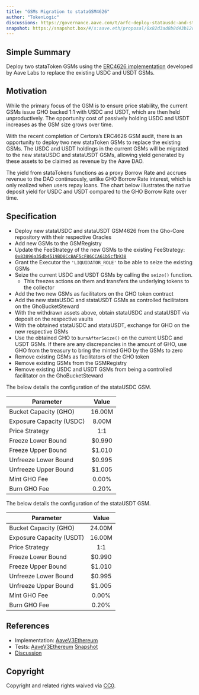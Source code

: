 ```yaml
---
title: "GSMs Migration to stataGSM4626"
author: "TokenLogic"
discussions: https://governance.aave.com/t/arfc-deploy-statausdc-and-statausdt-gsms-on-ethereum/20682
snapshot: https://snapshot.box/#/s:aave.eth/proposal/0x82d3ad8b8d43b12d3c08344c9b3aadfa6da03b358aa92915d0046f19344a7faa
---
```


## Simple Summary

Deploy two stataToken GSMs using the [ERC4626 implementation](https://governance.aave.com/t/gho-stability-module-update/14442/10) developed by Aave Labs to replace the existing USDC and USDT GSMs.

## Motivation

While the primary focus of the GSM is to ensure price stability, the current GSMs issue GHO backed 1:1 with USDC and USDT, which are then held unproductively. The opportunity cost of passively holding USDC and USDT increases as the GSM size grows over time.

With the recent completion of Certora’s ERC4626 GSM audit, there is an opportunity to deploy two new stataToken GSMs to replace the existing GSMs. The USDC and USDT holdings in the current GSMs will be migrated to the new stataUSDC and stataUSDT GSMs, allowing yield generated by these assets to be claimed as revenue by the Aave DAO.

The yield from stataTokens functions as a proxy Borrow Rate and accrues revenue to the DAO continuously, unlike GHO Borrow Rate interest, which is only realized when users repay loans. The chart below illustrates the native deposit yield for USDC and USDT compared to the GHO Borrow Rate over time.

## Specification

- Deploy new stataUSDC and stataUSDT GSM4626 from the Gho-Core repository with their respective Oracles
- Add new GSMs to the GSMRegistry
- Update the FeeStrategy of the new GSMs to the existing FeeStrategy: [`0x83896a35db4519BD8CcBAF5cF86CCA61b5cfb938`](https://etherscan.io/address/0x83896a35db4519BD8CcBAF5cF86CCA61b5cfb938)
- Grant the Executor the `'LIQUIDATOR_ROLE'` to be able to seize the existing GSMs
- Seize the current USDC and USDT GSMs by calling the `seize()` function.
  - This freezes actions on them and transfers the underlying tokens to the collector
- Add the two new GSMs as facilitators on the GHO token contract
- Add the new stataUSDC and stataUSDT GSMs as controlled facilitators on the GhoBucketSteward
- With the withdrawn assets above, obtain stataUSDC and stataUSDT via deposit on the respective vaults
- With the obtained stataUSDC and stataUSDT, exchange for GHO on the new respective GSMs
- Use the obtained GHO to `burnAfterSeize()` on the current USDC and USDT GSMs. If there are any discrepancies in the amount of GHO, use GHO from the treasury to bring the minted GHO by the GSMs to zero
- Remove existing GSMs as facilitators of the GHO token
- Remove existing GSMs from the GSMRegistry
- Remove existing USDC and USDT GSMs from being a controlled facilitator on the GhoBucketSteward

The below details the configuration of the stataUSDC GSM.

| Parameter                | Value  |
| ------------------------ | :----: |
| Bucket Capacity (GHO)    | 16.00M |
| Exposure Capacity (USDC) | 8.00M  |
| Price Strategy           |  1:1   |
| Freeze Lower Bound       | $0.990 |
| Freeze Upper Bound       | $1.010 |
| Unfreeze Lower Bound     | $0.995 |
| Unfreeze Upper Bound     | $1.005 |
| Mint GHO Fee             | 0.00%  |
| Burn GHO Fee             | 0.20%  |

The below details the configuration of the stataUSDT GSM.

| Parameter                | Value  |
| ------------------------ | :----: |
| Bucket Capacity (GHO)    | 24.00M |
| Exposure Capacity (USDT) | 16.00M |
| Price Strategy           |  1:1   |
| Freeze Lower Bound       | $0.990 |
| Freeze Upper Bound       | $1.010 |
| Unfreeze Lower Bound     | $0.995 |
| Unfreeze Upper Bound     | $1.005 |
| Mint GHO Fee             | 0.00%  |
| Burn GHO Fee             | 0.20%  |

## References

- Implementation: [AaveV3Ethereum](https://github.com/bgd-labs/aave-proposals-v3/blob/main/src/20250114_AaveV3Ethereum_GSMsMigrationToGSM4626/AaveV3Ethereum_GSMsMigrationToGSM4626_20250114.sol)
- Tests: [AaveV3Ethereum](https://github.com/bgd-labs/aave-proposals-v3/blob/main/src/20250114_AaveV3Ethereum_GSMsMigrationToGSM4626/AaveV3Ethereum_GSMsMigrationToGSM4626_20250114.t.sol)
  [Snapshot](https://snapshot.box/#/s:aave.eth/proposal/0x82d3ad8b8d43b12d3c08344c9b3aadfa6da03b358aa92915d0046f19344a7faa)
- [Discussion](https://governance.aave.com/t/arfc-deploy-statausdc-and-statausdt-gsms-on-ethereum/20682)

## Copyright

Copyright and related rights waived via [CC0](https://creativecommons.org/publicdomain/zero/1.0/).
